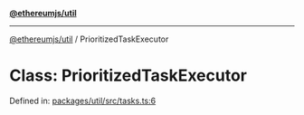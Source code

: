 [**@ethereumjs/util**](../README.md)

***

[@ethereumjs/util](../README.md) / PrioritizedTaskExecutor

# Class: PrioritizedTaskExecutor

Defined in: [packages/util/src/tasks.ts:6](https://github.com/Dargon789/ethereumjs-monorepo/blob/master/packages/util/src/tasks.ts#L6)
